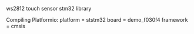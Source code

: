 ws2812 touch sensor stm32 library

Compiling Platformio:
platform = ststm32 board = demo_f030f4 framework = cmsis
